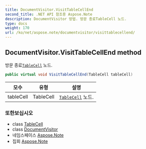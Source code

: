 ```yaml
---
title: DocumentVisitor.VisitTableCellEnd
second_title: .NET API 참조용 Aspose.Note
description: DocumentVisitor 방법. 방문 종료TableCell 노드.
type: docs
weight: 170
url: /ko/net/aspose.note/documentvisitor/visittablecellend/
---
```

## DocumentVisitor.VisitTableCellEnd method

방문 종료[`TableCell`](../../tablecell/) 노드.

```csharp
public virtual void VisitTableCellEnd(TableCell tableCell)
```

| 모수 | 유형 | 설명 |
| --- | --- | --- |
| tableCell | TableCell | [`TableCell`](../../tablecell/) 노드. |

### 또한보십시오

* class [TableCell](../../tablecell/)
* class [DocumentVisitor](../)
* 네임스페이스 [Aspose.Note](../../documentvisitor/)
* 집회 [Aspose.Note](../../../)


